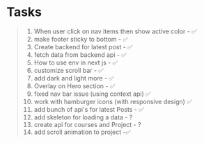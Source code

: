 # Tasks

> 1. When user click on nav items then show active color - ✅
> 2. make footer sticky to bottom - ✅
> 3. Create backend for latest post - ✅
> 4. fetch data from backend api - ✅
> 5. How to use env in next js - ✅
> 6. customize scroll bar - ✅
> 7. add dark and light more - ✅
> 8. Overlay on Hero section - ✅
> 9. fixed nav bar issue (using context api) ✅
> 10. work with hamburger icons (with responsive design) ✅
> 11. add bunch of api's for latest Posts - ✅
> 12. add skeleton for loading a data - ?
> 13. create api for courses and Project - ?
> 14. add scroll animation to project -✅
